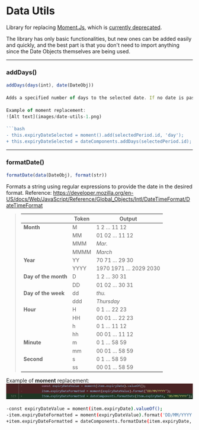 # Data Utils

Library for replacing [Moment.Js](https://momentjs.com/), which is [currently deprecated](https://stilingue-jira.atlassian.net/wiki/spaces/SCG/pages/1972207651/Plano+de+Deploy+-+Exporta+o+Relat+rio+V2).

The library has only basic functionalities, but new ones can be added easily and quickly, and the best part is that you don't need to import anything since the Date Objects themselves are being used.

---
### addDays()

 ```js
 addDays(days(int), date(DateObj))

Adds a specified number of days to the selected date. If no date is passed as a parameter, the current date is used.

Example of moment replacement:
![Alt text](images/date-utils-1.png)

```bash
- this.expiryDateSelected = moment().add(selectedPeriod.id, 'day');
+ this.expiryDateSelected = dateComponents.addDays(selectedPeriod.id);
```

---

### formatDate()

 ```js
 formatDate(data(DateObj), format(str))
 ```

Formats a string using regular expressions to provide the date in the desired format.
Reference: https://developer.mozilla.org/en-US/docs/Web/JavaScript/Reference/Global_Objects/Intl/DateTimeFormat/DateTimeFormat


> |    | Token                    | Output                 |
> |---------------|-----------------------------------|----------------|
> |**Month**|M|1 2 … 11 12|
> ||MM|01 02 … 11 12|
> ||MMM|*Mar.*|
> ||MMMM|*March*|
> |**Year**|YY|70 71 … 29 30|
> ||YYYY|1970 1971 … 2029 2030|
> |**Day of the month**|D|1 2 … 30 31|
> ||DD|01 02 … 30 31|
> |**Day of the week**|dd|*thu.*|
> ||ddd|*Thursday*|
> |**Hour**|H|0 1 … 22 23|
> ||HH|00 01 … 22 23|
> ||h|0 1 … 11 12|
> ||hh|00 01 … 11 12|
> |**Minute**|m|0 1 … 58 59|
> ||mm|00 01 … 58 59|
> |**Second**|s|0 1 … 58 59|
> ||ss|00 01 … 58 59|

Example of **moment** replacement:
![Alt text](images/date-utils-2.png)

```bash
-const expiryDateValue = moment(item.expiryDate).valueOf();
-item.expiryDateFormatted = moment(expiryDateValue).format('DD/MM/YYYY');
+item.expiryDateFormatted = dateComponents.formatDate(item.expiryDate, 'DD/MM/YYYY');
```